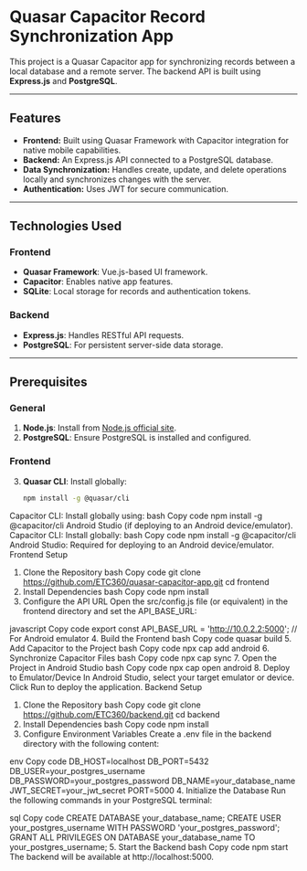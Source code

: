 # Quasar Capacitor Record Synchronization App

This project is a Quasar Capacitor app for synchronizing records between a local database and a remote server. The backend API is built using **Express.js** and **PostgreSQL**.

---

## Features
- **Frontend:** Built using Quasar Framework with Capacitor integration for native mobile capabilities.
- **Backend:** An Express.js API connected to a PostgreSQL database.
- **Data Synchronization:** Handles create, update, and delete operations locally and synchronizes changes with the server.
- **Authentication:** Uses JWT for secure communication.

---

## Technologies Used

### Frontend
- **Quasar Framework**: Vue.js-based UI framework.
- **Capacitor**: Enables native app features.
- **SQLite**: Local storage for records and authentication tokens.

### Backend
- **Express.js**: Handles RESTful API requests.
- **PostgreSQL**: For persistent server-side data storage.

---

## Prerequisites

### General
1. **Node.js**: Install from [Node.js official site](https://nodejs.org/).
2. **PostgreSQL**: Ensure PostgreSQL is installed and configured.

### Frontend
3. **Quasar CLI**: Install globally:
   ```bash
   npm install -g @quasar/cli


Capacitor CLI: Install globally using:
bash
Copy code
npm install -g @capacitor/cli
Android Studio (if deploying to an Android device/emulator).
Capacitor CLI: Install globally:
bash
Copy code
npm install -g @capacitor/cli
Android Studio: Required for deploying to an Android device/emulator.
Frontend Setup
1. Clone the Repository
bash
Copy code
git clone https://github.com/ETC360/quasar-capacitor-app.git
cd frontend
2. Install Dependencies
bash
Copy code
npm install
3. Configure the API URL
Open the src/config.js file (or equivalent) in the frontend directory and set the API_BASE_URL:

javascript
Copy code
export const API_BASE_URL = 'http://10.0.2.2:5000'; // For Android emulator
4. Build the Frontend
bash
Copy code
quasar build
5. Add Capacitor to the Project
bash
Copy code
npx cap add android
6. Synchronize Capacitor Files
bash
Copy code
npx cap sync
7. Open the Project in Android Studio
bash
Copy code
npx cap open android
8. Deploy to Emulator/Device
In Android Studio, select your target emulator or device.
Click Run to deploy the application.
Backend Setup
1. Clone the Repository
bash
Copy code
git clone https://github.com/ETC360/backend.git
cd backend
2. Install Dependencies
bash
Copy code
npm install
3. Configure Environment Variables
Create a .env file in the backend directory with the following content:

env
Copy code
DB_HOST=localhost
DB_PORT=5432
DB_USER=your_postgres_username
DB_PASSWORD=your_postgres_password
DB_NAME=your_database_name
JWT_SECRET=your_jwt_secret
PORT=5000
4. Initialize the Database
Run the following commands in your PostgreSQL terminal:

sql
Copy code
CREATE DATABASE your_database_name;
CREATE USER your_postgres_username WITH PASSWORD 'your_postgres_password';
GRANT ALL PRIVILEGES ON DATABASE your_database_name TO your_postgres_username;
5. Start the Backend
bash
Copy code
npm start
The backend will be available at http://localhost:5000.


